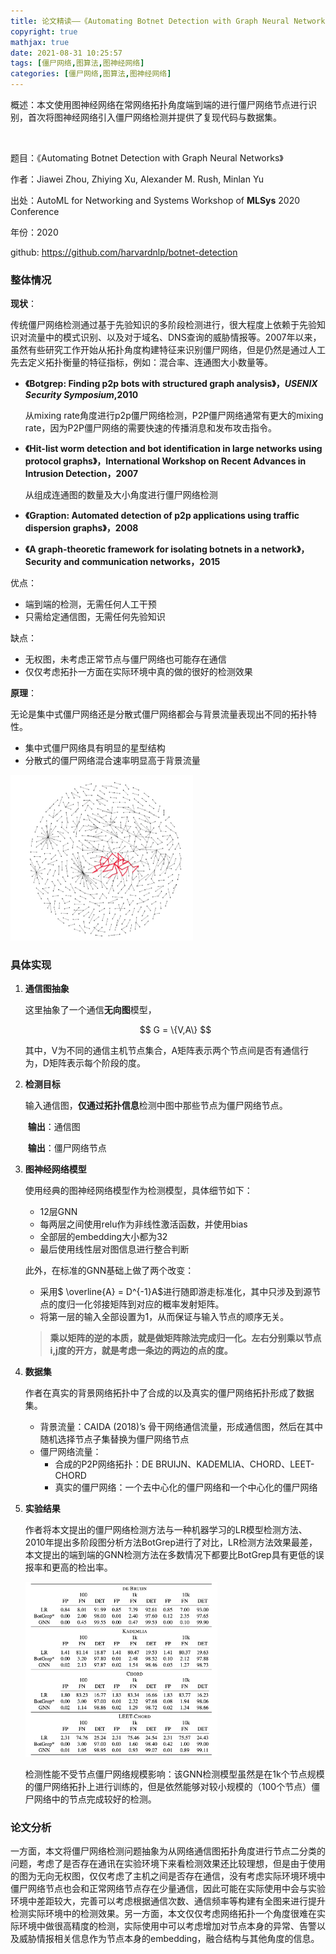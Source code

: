 ```yaml
---
title: 论文精读——《Automating Botnet Detection with Graph Neural Networks》
copyright: true
mathjax: true
date: 2021-08-31 10:25:57
tags: [僵尸网络,图算法,图神经网络]
categories: [僵尸网络,图算法,图神经网络]
---
```


概述：本文使用图神经网络在常网络拓扑角度端到端的进行僵尸网络节点进行识别，首次将图神经网络引入僵尸网络检测并提供了复现代码与数据集。

![]()

<!--more-->

题目：《Automating Botnet Detection with Graph Neural Networks》

作者：Jiawei Zhou, Zhiying Xu, Alexander M. Rush, Minlan Yu

出处：AutoML for Networking and Systems Workshop of **MLSys** 2020 Conference

年份：2020

github: https://github.com/harvardnlp/botnet-detection

### 整体情况

**现状**：

​	传统僵尸网络检测通过基于先验知识的多阶段检测进行，很大程度上依赖于先验知识对流量中的模式识别、以及对于域名、DNS查询的威胁情报等。2007年以来，虽然有些研究工作开始从拓扑角度构建特征来识别僵尸网络，但是仍然是通过人工先去定义拓扑衡量的特征指标，例如：混合率、连通图大小数量等。

- **《Botgrep: Finding p2p bots with structured graph analysis》，*USENIX Security Symposium*,2010**

  从mixing rate角度进行p2p僵尸网络检测，P2P僵尸网络通常有更大的mixing rate，因为P2P僵尸网络的需要快速的传播消息和发布攻击指令。

- **《Hit-list worm detection and bot identification in large networks using protocol graphs》，International Workshop on Recent Advances in Intrusion Detection，2007**

  从组成连通图的数量及大小角度进行僵尸网络检测

- **《Graption: Automated detection of p2p applications using traffic dispersion graphs》，2008**

- **《A graph-theoretic framework for isolating botnets in a network》，Security and communication networks，2015**

优点：

- 端到端的检测，无需任何人工干预
- 只需给定通信图，无需任何先验知识

缺点：

- 无权图，未考虑正常节点与僵尸网络也可能存在通信
- 仅仅考虑拓扑一方面在实际环境中真的做的很好的检测效果

**原理**：

无论是集中式僵尸网络还是分散式僵尸网络都会与背景流量表现出不同的拓扑特性。

- 集中式僵尸网络具有明显的星型结构
- 分散式的僵尸网络混合速率明显高于背景流量

<img src="https://raw.githubusercontent.com/AnchoretY/images/master/blog/image.0tgm7jyh6yx.png" alt="image" style="zoom:67%;" />

### 具体实现

1. **通信图抽象**

   这里抽象了一个通信**无向图**模型，

   <center> $$ G = \{V,A\} $$ </center>

   其中，V为不同的通信主机节点集合，A矩阵表示两个节点间是否有通信行为，D矩阵表示每个阶段的度。

2. **检测目标**

   输入通信图，**仅通过拓扑信息**检测中图中那些节点为僵尸网络节点。

   ​	**输出**：通信图

   ​	**输出**：僵尸网络节点

3. **图神经网络模型**

   使用经典的图神经网络模型作为检测模型，具体细节如下：

   - 12层GNN
   - 每两层之间使用relu作为非线性激活函数，并使用bias
   - 全部层的embedding大小都为32
   - 最后使用线性层对图信息进行整合判断

   此外，在标准的GNN基础上做了两个改变：

   - 采用$ \overline{A} = D^{-1}A$进行随即游走标准化，其中只涉及到源节点的度归一化邻接矩阵到对应的概率发射矩阵。
   - 将第一层的输入全部设置为1，从而保证与输入节点的顺序无关。

   > **乘以矩阵的逆的本质，就是做矩阵除法完成归一化。左右分别乘以节点i,j度的开方，就是考虑一条边的两边的点的度。**

4. **数据集**

   作者在真实的背景网络拓扑中了合成的以及真实的僵尸网络拓扑形成了数据集。

   - 背景流量：CAIDA (2018)’s 骨干网络通信流量，形成通信图，然后在其中随机选择节点子集替换为僵尸网络节点
   - 僵尸网络流量：
     - 合成的P2P网络拓扑：DE BRUIJN、KADEMLIA、CHORD、LEET- CHORD
     - 真实的僵尸网络：一个去中心化的僵尸网络和一个中心化的僵尸网络

5. **实验结果**

   ​	作者将本文提出的僵尸网络检测方法与一种机器学习的LR模型检测方法、2010年提出多阶段图分析方法BotGrep进行了对比，LR检测方法效果最差，本文提出的端到端的GNN检测方法在多数情况下都要比BotGrep具有更低的误报率和更高的检出率。

   <img src="https://raw.githubusercontent.com/AnchoretY/images/master/blog/image.52max38a31c.png" alt="image" style="zoom:30%;" />

   ​	检测性能不受节点僵尸网络规模影响：该GNN检测模型虽然是在1k个节点规模的僵尸网络拓扑上进行训练的，但是依然能够对较小规模的（100个节点）僵尸网络中的节点完成较好的检测。

### 论文分析

​	一方面，本文将僵尸网络检测问题抽象为从网络通信图拓扑角度进行节点二分类的问题，考虑了是否存在通讯在实验环境下来看检测效果还比较理想，但是由于使用的图为无向无权图，仅仅考虑了主机之间是否存在通信，没有考虑实际环境环境中僵尸网络节点也会和正常网络节点存在少量通信，因此可能在实际使用中会与实验环境中差距较大，完善可以考虑根据通信次数、通信频率等构建有全图来进行提升检测实际环境中的检测效果。另一方面，本文仅仅考虑网络拓扑一个角度很难在实际环境中做很高精度的检测，实际使用中可以考虑增加对节点本身的异常、告警以及威胁情报相关信息作为节点本身的embedding，融合结构与其他角度的信息。

